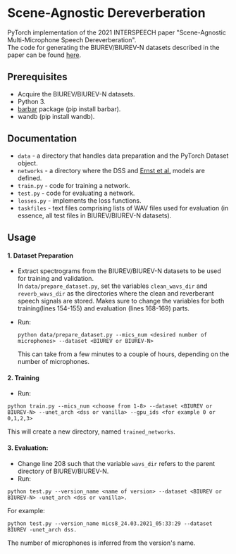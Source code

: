 # Scene-Agnostic Dereverberation
PyTorch implementation of the 2021 INTERSPEECH paper "Scene-Agnostic Multi-Microphone Speech Dereverberation".  
The code for generating the BIUREV/BIUREV-N datasets described in the paper can be found [here](https://github.com/yochaiye/BIUREVgen).

## Prerequisites
- Acquire the BIUREV/BIUREV-N datasets.
- Python 3.
- [barbar](https://pypi.org/project/barbar/) package (pip install barbar).
- wandb (pip install wandb).

## Documentation
- `data` - a directory that handles data preparation and the PyTorch Dataset object.
- `networks` - a directory where the DSS and [Ernst et al.](https://arxiv.org/pdf/1803.08243.pdf) models are defined.
- `train.py` - code for training a network.
- `test.py` - code for evaluating a network.
- `losses.py` - implements the loss functions.
- `taskfiles` - text files comprising lists of WAV files used for evaluation (in essence, all test files in BIUREV/BIUREV-N datasets).

## Usage
#### 1. Dataset Preparation
* Extract spectrograms from the BIUREV/BIUREV-N datasets to be used for training and validation.  
  In `data/prepare_dataset.py`, set the variables `clean_wavs_dir` and `reverb_wavs_dir` as the directories where the clean and reverberant speech signals are stored.
  Makes sure to change the variables for both training(lines 154-155) and evaluation (lines 168-169) parts.
* Run:  
  ```
  python data/prepare_dataset.py --mics_num <desired number of microphones> --dataset <BIUREV or BIUREV-N>
  ```
  
  This can take from a few minutes to a couple of hours, depending on the number of microphones.
  
 #### 2. Training
 * Run:  
```
python train.py --mics_num <choose from 1-8> --dataset <BIUREV or BIUREV-N> --unet_arch <dss or vanilla> --gpu_ids <for example 0 or 0,1,2,3>
```

This will create a new directory, named `trained_networks`.  

#### 3. Evaluation:
* Change line 208 such that the variable `wavs_dir` refers to the parent directory of BIUREV/BIUREV-N.
* Run:
```
python test.py --version_name <name of version> --dataset <BIUREV or BIUREV-N> -unet_arch <dss or vanilla>.
```
For example:
```
python test.py --version_name mics8_24.03.2021_05:33:29 --dataset BIUREV -unet_arch dss.
```
The number of microphones is inferred from the version's name.

